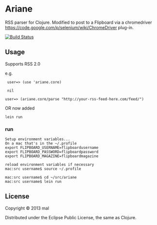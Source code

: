 # Ariane

RSS parser for Clojure. Modified to post to a Flipboard via a chromedriver
https://code.google.com/p/selenium/wiki/ChromeDriver plug-in.

[![Build Status](https://travis-ci.org/xicubed/ariane.png?branch=master)](https://travis-ci.org/xicubed/ariane)

## Usage

Supports RSS 2.0

e.g.

     user=> (use 'ariane.core)

     nil

    user=> (ariane.core/parse "http://your-rss-feed-here.com/feed/")

OR now added

    lein run

### run

    Setup environment variables...
    On a mac that's in the ~/.profile
    export FLIPBOARD_USERNAME=flipboardusername
    export FLIPBOARD_PASSWORD=flipboardpassword
    export FLIPBOARD_MAGAZINE=flipboardmagazine

    reload environment variables if necessary
    mac:src username$ source ~/.profile

    mac:src username$ cd ~/src/ariane
    mac:src username$ lein run

## License

Copyright © 2013 mal

Distributed under the Eclipse Public License, the same as Clojure.
